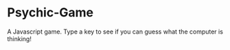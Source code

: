 # Psychic-Game
A Javascript game. Type a key to see if you can guess what the computer is thinking!
